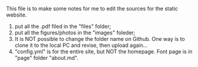 This file is to make some notes for me to edit the sources for the static website.

1. put all the .pdf filed in the "files" folder;
2. put all the figures/photos in the "images" foleder;
3. It is NOT possible to change the folder name on Github. One way is to clone it to the local PC and revise, then upload again...
4. "config.yml" is for the entire site, but NOT the homepage. Font page is in "page" folder "about.md".
